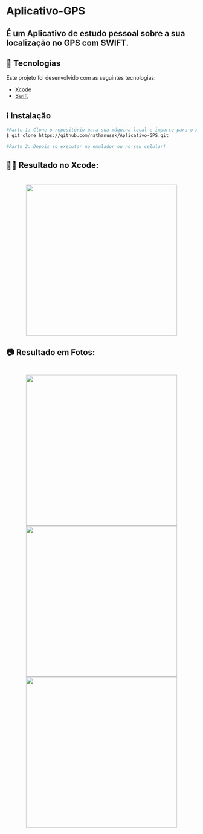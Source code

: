 # Aplicativo-GPS

## É um Aplicativo de estudo pessoal sobre a sua localização no GPS com SWIFT.

## :rocket: Tecnologias

Este projeto foi desenvolvido com as seguintes tecnologias:

- [Xcode](https://developer.apple.com/xcode/)
- [Swift](https://developer.apple.com/swift/)

## :information_source: Instalação

```bash
#Parte 1: Clone o repositório para sua máquina local e importe para o Android Studio,
$ git clone https://github.com/nathanussk/Aplicativo-GPS.git

#Parte 2: Depois so executar no emulador ou no seu celular!

```
## 👨‍💻 Resultado no Xcode:

<h1 align="center">

<img src="https://user-images.githubusercontent.com/53570115/139343402-27b0e29a-54c5-45ca-94e5-73c2b2423a8f.png"
    height="400">

</h1>

## 📷 Resultado em Fotos:

<h1 align="center">
    
<img src="https://user-images.githubusercontent.com/53570115/139343399-8cd0bf7b-51da-468c-b9b3-35c2353d29c8.png"
    height="400">
<img src="https://user-images.githubusercontent.com/53570115/139343400-9e51a2c5-2139-43ac-8478-d7b1b5045fac.png"
    height="400">
<img src="https://user-images.githubusercontent.com/53570115/139343397-0074578c-c559-4126-9f01-db21cb90dfad.png"
    height="400">


</h1>
